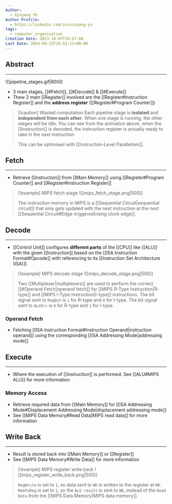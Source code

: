 ```yaml
---
Author:
  - Xinyang YU
Author Profile:
  - https://linkedin.com/in/xinyang-yu
tags:
  - computer_organisation
Creation Date: 2023-10-07T16:57:00
Last Date: 2024-09-15T16:52:12+08:00
---
```

## Abstract
---

![[pipeline_stages.gif|600]]

- 3 main stages, [[#Fetch]], [[#Decode]] & [[#Execute]]
- Thew 2 main [[Register]] involved are the [[Register#Instruction Register]] and the **address register** ([[Register#Program Counter]])

>[!caution] Wasted computation
> Each pipeline stage is **isolated** and **independent from each other**. When one stage is running, the other stages will be idle. You can see from the animation above, when the [[Instruction]] is decoded, the instruction register is actually ready to take in the next instruction. 
> 
> This can be optimised with [[Instruction-Level Parallelism]].


## Fetch
---
- Retrieve [[Instruction]] from [[Main Memory]] using [[Register#Program Counter]] and [[Register#Instruction Register]]

>[!example] MIPS fetch stage
> ![[mips_fetch_stage.png|500]]
> 
> The instruction memory in MIPS is a [[Sequential Circuit|sequential circuit]] that only gets updated with the next instruction at the next [[Sequential Circuit#Edge-triggered|rising clock edge]].

## Decode
---
- [[Control Unit]] configures **different parts** of the [[CPU]] like [[ALU]] with the given [[Instruction]] based on the [[ISA Instruction Format#Opcode]] with referencing to its [[Instruction Set Architecture (ISA)]]

>[!example] MIPS decode stage
> ![[mips_decode_stage.png|500]]
> 
> Two [[Multiplexer|multiplexers]] are used to perform the correct [[#Operand Fetch|operand fetch]] for [[MIPS R-Type Instruction|R-type]] and [[MIPS I-Type Instruction|I-type]] instructions. The bit signal sent to `RegDst` is `1` for R-type and `0` for I-type. The bit signal sent to `ALUSrc` is `0` for R-type and `1` for I-type.

### Operand Fetch
- Fetching [[ISA Instruction Format#Instruction Operand|instruction operand]] using the corresponding [[ISA Addressing Mode|addressing mode]]

## Execute
---
- Where the execution of [[Instruction]] is performed. See [[ALU#MIPS ALU]] for more information

### Memory Access
- Retrieve required data from [[Main Memory]] for [[ISA Addressing Mode#Displacement Addressing Mode|displacement addressing mode]]
- See [[MIPS Data Memory#Read Data|MIPS read data]] for more information

## Write Back
---
- Result is stored back into [[Main Memory]] or [[Register]] 
- See [[MIPS Data Memory#Write Data]] for more information


>[!example] MIPS register write back
> ![[mips_register_write_back.png|500]]
> 
> `RegWrite` is set to `1`, so data sent to `WD` is written to the register at `WR`. `MemToReg` is set to `1`, so the `ALU result` is sent to `WD`, instead of the `Read Data` from the [[MIPS Data Memory|MIPS data memory]].